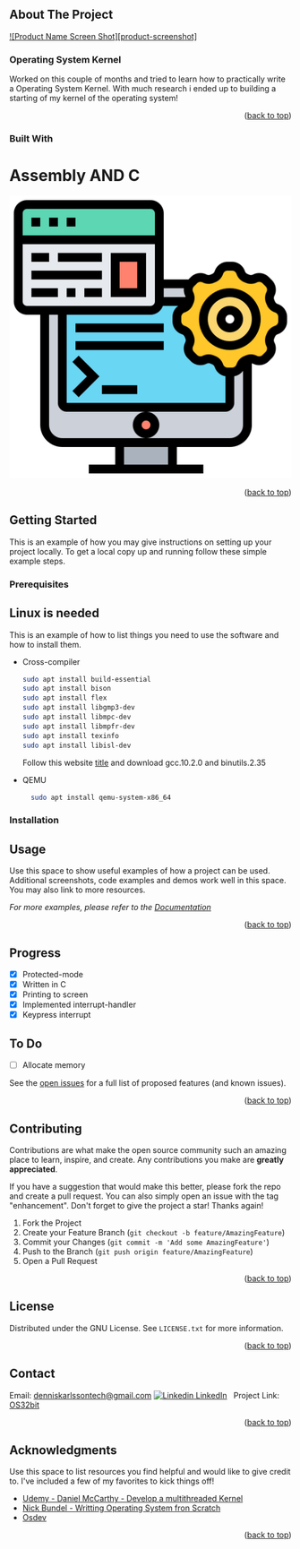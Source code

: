 ## About The Project

[![Product Name Screen Shot][product-screenshot]](https://example.com)

### Operating System Kernel

Worked on this couple of months and tried to learn how to practically write a Operating System Kernel. With much research i ended up to building a starting of my kernel of the operating system!

<p align="right">(<a href="#readme-top">back to top</a>)</p>

### Built With

# Assembly AND C

![alt text](image-1.png)

<p align="right">(<a href="#readme-top">back to top</a>)</p>

<!-- GETTING STARTED -->

## Getting Started

This is an example of how you may give instructions on setting up your project locally.
To get a local copy up and running follow these simple example steps.

### Prerequisites

## Linux is needed

This is an example of how to list things you need to use the software and how to install them.

-   Cross-compiler

    ```sh
    sudo apt install build-essential
    sudo apt install bison
    sudo apt install flex
    sudo apt install libgmp3-dev
    sudo apt install libmpc-dev
    sudo apt install libmpfr-dev
    sudo apt install texinfo
    sudo apt install libisl-dev

    ```

    Follow this website [title](https://wiki.osdev.org/GCC_Cross-Compiler) and download gcc.10.2.0 and binutils.2.35

-   QEMU
    ```sh
      sudo apt install qemu-system-x86_64
    ```

### Installation

## Usage

Use this space to show useful examples of how a project can be used. Additional screenshots, code examples and demos work well in this space. You may also link to more resources.

_For more examples, please refer to the [Documentation](https://example.com)_

<p align="right">(<a href="#readme-top">back to top</a>)</p>

<!-- ROADMAP -->

## Progress

-   [x] Protected-mode
-   [x] Written in C
-   [x] Printing to screen
-   [x] Implemented interrupt-handler
-   [x] Keypress interrupt

## To Do

-   [ ] Allocate memory

See the [open issues](https://github.com/othneildrew/Best-README-Template/issues) for a full list of proposed features (and known issues).

<p align="right">(<a href="#readme-top">back to top</a>)</p>

<!-- CONTRIBUTING -->

## Contributing

Contributions are what make the open source community such an amazing place to learn, inspire, and create. Any contributions you make are **greatly appreciated**.

If you have a suggestion that would make this better, please fork the repo and create a pull request. You can also simply open an issue with the tag "enhancement".
Don't forget to give the project a star! Thanks again!

1. Fork the Project
2. Create your Feature Branch (`git checkout -b feature/AmazingFeature`)
3. Commit your Changes (`git commit -m 'Add some AmazingFeature'`)
4. Push to the Branch (`git push origin feature/AmazingFeature`)
5. Open a Pull Request

<p align="right">(<a href="#readme-top">back to top</a>)</p>

<!-- LICENSE -->

## License

Distributed under the GNU License. See `LICENSE.txt` for more information.

<p align="right">(<a href="#readme-top">back to top</a>)</p>

<!-- CONTACT -->

## Contact

Email: denniskarlssontech@gmail.com
[![Linkedin](https://i.sstatic.net/gVE0j.png) LinkedIn](https://www.linkedin.com/)
&nbsp;
Project Link: [OS32bit](https://github.com/TheProgrammer1000/os32-in-c/tree/main)

<p align="right">(<a href="#readme-top">back to top</a>)</p>

<!-- ACKNOWLEDGMENTS -->

## Acknowledgments

Use this space to list resources you find helpful and would like to give credit to. I've included a few of my favorites to kick things off!

-   [Udemy - Daniel McCarthy - Develop a multithreaded Kernel](https://www.udemy.com/course/developing-a-multithreaded-kernel-from-scratch/)
-   [Nick Bundel - Writting Operating System fron Scratch](https://www.cs.bham.ac.uk/~exr/lectures/opsys/10_11/lectures/os-dev.pdf)
-   [Osdev](https://wiki.osdev.org)
<p align="right">(<a href="#readme-top">back to top</a>)</p>

[linkedin-url]: https://www.linkedin.com/in/dennis-karlsson-74a37b251/
